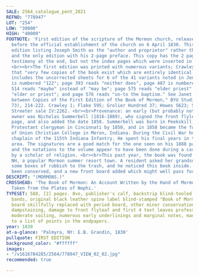 ```yaml
---
SALE: 2564_catalogue_pent_2021
REFNO: "778947"
LOT: "254"
LOW: "30000"
HIGH: "40000"
FOOTNOTE: 'First edition of the scripture of the Mormon church, released just days
  before the official establishment of the church on 6 April 1830. This was the only
  edition listing Joseph Smith as the "author and proprietor" rather than as the translator,
  and the only edition with his 2-page preface. This copy has the 2 pages of witness
  testimony at the end, but not the index pages which were inserted in later copies.
  <br><br>The first edition was printed with numerous variants; Crawley concludes
  that "very few copies of the book exist which are entirely identical." This copy
  includes the uncorrected sheets for 6 of the 41 variants noted in Jenson: page 212
  is numbered "122"; page 393 reads "neither does", page 487 is numbered "48"; page
  514 reads "maybe" instead of "may be"; page 575 reads "elder priest" instead of
  "elder or priest"; and page 576 reads "un-to the baptism." See Janet Jenson, "Variations
  between Copies of the First Edition of the Book of Mormon," BYU Studies 13 (Winter
  73), 214-222. Crawley 1; Flake 595; Grolier Hundred 37; Howes S623; Sabin 83038;
  Streeter sale IV:2262. <br><br>Provenance: an early (but probably not original)
  owner was Nicholas Summerbell (1816-1889), who signed the front flyleaf and title
  page, and also added the date 1858. Summerbell was born in Peekskill, NY, was a
  Protestant clergyman in Cincinnati by 1850, and in 1858 became the founding president
  of Union Christian College in Meron, Indiana. During the Civil War he served as
  chaplain of the 115th Indiana Infantry. He spent his final years in the Cincinnati
  area. The signatures are a good match for the one seen on his 1888 passport application,
  and the notations to the volume appear to have been done during a careful reading
  by a scholar of religion. <br><br>This past year, the book was found in Wolfeboro,
  NH, a popular Mormon summer resort town. A resident asked her grandson to remove
  some boxes of rubbish to the trash, and he noticed this book inside. It has since
  been conserved, and a new front board added which might well pass for the original.'
DESCRIPT: "(MORMONS.)"
CROSSHEAD: 'The Book of Mormon: An Account Written by the Hand of Mormon, upon Plates
  Taken from the Plates of Nephi.'
TYPESET: 588, [2] pages. 8vo, publisher's calf, backstrip blind-tooled in seven double
  bands, original black leather spine label blind-stamped "Book of Mormon," front
  board skillfully replaced with period board, other minor conservation to binding;
  dampstaining, damage to front flyleaf and first 4 text leaves professionally stabilized,
  moderate soiling, numerous early underlinings and marginal notes, many of them keyed
  to a list of points in the endpapers.
year: 1830
at-a-glance: 'Palmyra, NY: E.B. Grandin, 1830'
pullquote: FIRST EDITION
background_color: "#ffffff"
images:
- "/v1616784285/2564/778947_VIEW_02_02.jpg"
recommended: true

---
```

